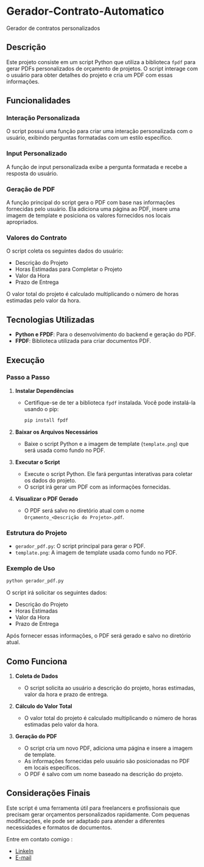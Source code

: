# Gerador-Contrato-Automatico

Gerador de contratos personalizados

## Descrição

Este projeto consiste em um script Python que utiliza a biblioteca `fpdf` para gerar PDFs personalizados de orçamento de projetos. O script interage com o usuário para obter detalhes do projeto e cria um PDF com essas informações.

## Funcionalidades

### Interação Personalizada
O script possui uma função para criar uma interação personalizada com o usuário, exibindo perguntas formatadas com um estilo específico.

### Input Personalizado
A função de input personalizada exibe a pergunta formatada e recebe a resposta do usuário.

### Geração de PDF
A função principal do script gera o PDF com base nas informações fornecidas pelo usuário. Ela adiciona uma página ao PDF, insere uma imagem de template e posiciona os valores fornecidos nos locais apropriados.

### Valores do Contrato
O script coleta os seguintes dados do usuário:
- Descrição do Projeto
- Horas Estimadas para Completar o Projeto
- Valor da Hora
- Prazo de Entrega

O valor total do projeto é calculado multiplicando o número de horas estimadas pelo valor da hora.

## Tecnologias Utilizadas

- **Python e FPDF**: Para o desenvolvimento do backend e geração do PDF.
- **FPDF**: Biblioteca utilizada para criar documentos PDF.

## Execução

### Passo a Passo

1. **Instalar Dependências**
   - Certifique-se de ter a biblioteca `fpdf` instalada. Você pode instalá-la usando o pip:
     ```bash
     pip install fpdf
     ```

2. **Baixar os Arquivos Necessários**
   - Baixe o script Python e a imagem de template (`template.png`) que será usada como fundo no PDF.

3. **Executar o Script**
   - Execute o script Python. Ele fará perguntas interativas para coletar os dados do projeto.
   - O script irá gerar um PDF com as informações fornecidas.

4. **Visualizar o PDF Gerado**
   - O PDF será salvo no diretório atual com o nome `Orçamento_<Descrição do Projeto>.pdf`.

### Estrutura do Projeto

- `gerador_pdf.py`: O script principal para gerar o PDF.
- `template.png`: A imagem de template usada como fundo no PDF.

### Exemplo de Uso

```bash
python gerador_pdf.py
```

O script irá solicitar os seguintes dados:
- Descrição do Projeto
- Horas Estimadas
- Valor da Hora
- Prazo de Entrega

Após fornecer essas informações, o PDF será gerado e salvo no diretório atual.

## Como Funciona

1. **Coleta de Dados**
   - O script solicita ao usuário a descrição do projeto, horas estimadas, valor da hora e prazo de entrega.
   
2. **Cálculo do Valor Total**
   - O valor total do projeto é calculado multiplicando o número de horas estimadas pelo valor da hora.

3. **Geração do PDF**
   - O script cria um novo PDF, adiciona uma página e insere a imagem de template.
   - As informações fornecidas pelo usuário são posicionadas no PDF em locais específicos.
   - O PDF é salvo com um nome baseado na descrição do projeto.

## Considerações Finais

Este script é uma ferramenta útil para freelancers e profissionais que precisam gerar orçamentos personalizados rapidamente. Com pequenas modificações, ele pode ser adaptado para atender a diferentes necessidades e formatos de documentos.

Entre em contato comigo :
 - [LinkeIn](https://www.linkedin.com/in/raphael-sampaio-52475622b/)
 - [E-mail](mailto:raphaelsantos.jan@gmail.com)
